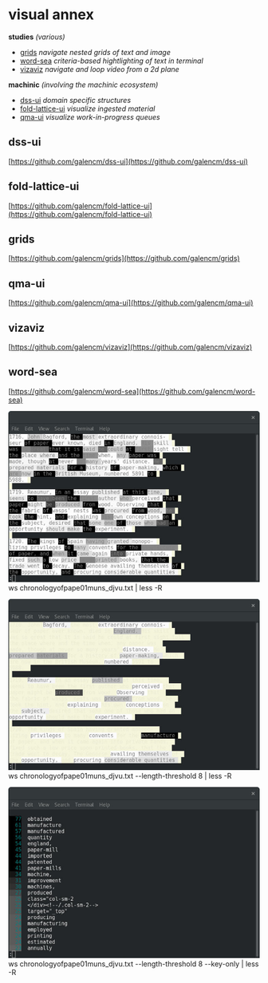 # visual annex

**studies**
_(various)_

* [grids](#grids)
_navigate nested grids of text and image_
* [word-sea](#word-sea)
_criteria-based hightlighting of text in terminal_
* [vizaviz](#vizaviz)
_navigate and loop video from a 2d plane_

**machinic**
_(involving the machinic ecosystem)_

* [dss-ui](#dss-ui)
_domain specific structures_
* [fold-lattice-ui](#fold-lattice-ui)
_visualize ingested material_
* [qma-ui](#qma-ui)
_visualize work-in-progress queues_


## dss-ui
[https://github.com/galencm/dss-ui](https://github.com/galencm/dss-ui)

## fold-lattice-ui
[https://github.com/galencm/fold-lattice-ui](https://github.com/galencm/fold-lattice-ui)

## grids
[https://github.com/galencm/grids](https://github.com/galencm/grids)

## qma-ui
[https://github.com/galencm/qma-ui](https://github.com/galencm/qma-ui)

## vizaviz
[https://github.com/galencm/vizaviz](https://github.com/galencm/vizaviz)

## word-sea
[https://github.com/galencm/word-sea](https://github.com/galencm/word-sea)

![ws no args](word_sea/word_sea_1.jpg "ws chronologyofpape01muns_djvu.txt | less -R")
ws chronologyofpape01muns_djvu.txt | less -R

![ws beigelisting by word length](word_sea/word_sea_2.jpg "ws chronologyofpape01muns_djvu.txt --length-threshold 8 | less -R")
ws chronologyofpape01muns_djvu.txt --length-threshold 8 | less -R

![ws show visual key only](word_sea/word_sea_3.jpg "ws chronologyofpape01muns_djvu.txt --length-threshold 8 --key-only | less -R")
ws chronologyofpape01muns_djvu.txt --length-threshold 8 --key-only | less -R
